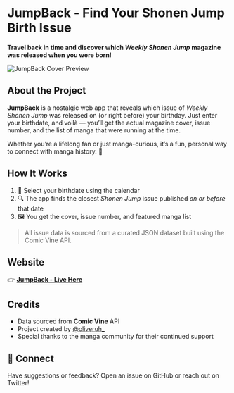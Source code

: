 # JumpBack - Find Your Shonen Jump Birth Issue 
 
**Travel back in time and discover which _Weekly Shonen Jump_ magazine was released when you were born!** 
 
![JumpBack Cover Preview](https://jumpback.veramonte.org/assets/images/logo.png) 
 
## About the Project 
 
**JumpBack** is a nostalgic web app that reveals which issue of *Weekly Shonen Jump* was released on (or right before) your birthday. Just enter your birthdate, and voilà — you’ll get the actual magazine cover, issue number, and the list of manga that were running at the time.

Whether you’re a lifelong fan or just manga-curious, it’s a fun, personal way to connect with manga history. 🎌
 
## How It Works 
 
1. 📅 Select your birthdate using the calendar
2. 🔍 The app finds the closest *Shonen Jump* issue published *on or before* that date
3. 🖼️ You get the cover, issue number, and featured manga list

> All issue data is sourced from a curated JSON dataset built using the Comic Vine API.
 
## Website 
 
👉 [**JumpBack - Live Here**](https://jumpback.veramonte.org) 
 
## Credits 
 
- Data sourced from **Comic Vine** API
- Project created by [@oliveruh_](https://twitter.com/oliveruh_)
- Special thanks to the manga community for their continued support

## 📱 Connect

Have suggestions or feedback? Open an issue on GitHub or reach out on Twitter!
